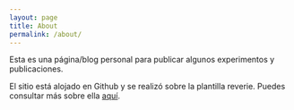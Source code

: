 ```yaml
---
layout: page
title: About
permalink: /about/
---
```


Esta es una página/blog personal para publicar algunos experimentos y publicaciones.

El sitio está alojado en Github y se realizó sobre la plantilla reverie. Puedes consultar más sobre ella [aquí](https://github.com/amitmerchant1990/reverie).
